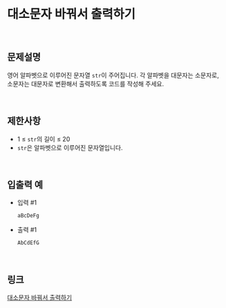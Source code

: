 # 대소문자 바꿔서 출력하기

<br>

## 문제설명
영어 알파벳으로 이루어진 문자열 `str`이 주어집니다. 각 알파벳을 대문자는 소문자로, 소문자는 대문자로 변환해서 출력하도록 코드를 작성해 주세요.

<br>

## 제한사항
- 1 ≤ `str`의 길이 ≤ 20
- `str`은 알파벳으로 이루어진 문자열입니다.

<br>

## 입출력 예
- 입력 #1
    ```java
    aBcDeFg
    ```

- 출력 #1
    ```java
    AbCdEfG
    ```

<br>

## 링크
[대소문자 바꿔서 출력하기](https://school.programmers.co.kr/learn/courses/30/lessons/181949)
